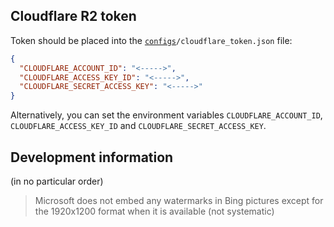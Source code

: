## Cloudflare R2 token

Token should be placed into the <code><a href="configs">configs</a>/cloudflare_token.json</code> file:
```json
{
  "CLOUDFLARE_ACCOUNT_ID": "<----->",
  "CLOUDFLARE_ACCESS_KEY_ID": "<----->",
  "CLOUDFLARE_SECRET_ACCESS_KEY": "<----->"
}
```

Alternatively, you can set the environment variables `CLOUDFLARE_ACCOUNT_ID`, `CLOUDFLARE_ACCESS_KEY_ID` and `CLOUDFLARE_SECRET_ACCESS_KEY`.

## Development information

(in no particular order)

> Microsoft does not embed any watermarks in Bing pictures except for the 1920x1200 format when it is available (not systematic)
